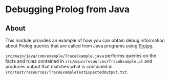 # Debugging Prolog from Java

## About

This module provides an example of how you can obtain debug information about Prolog queries that are called from Java programs using [Projog](http://www.projog.org/).

`src/main/java/com/example/TraceExample.java` performs queries on the facts and rules contained in `src/main/resources/TraceExample.pl` and produces output that matches what is contained in `src/test/resources/TraceExampleTestExpectedOutput.txt`.
